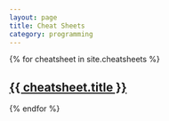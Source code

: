 ```yaml
---
layout: page
title: Cheat Sheets
category: programming
---
```


<div class="posts">
  {% for cheatsheet in site.cheatsheets %}
  <div class="post">
    <h2 class="index-post-title"><a href="{{ cheatsheet.url }}">{{ cheatsheet.title }}</a></h2>
  </div>
  {% endfor %}
</div>